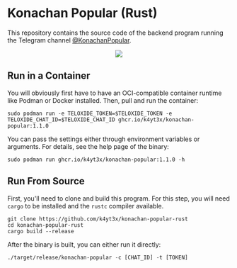 # Konachan Popular (Rust)

This repository contains the source code of the backend program running the Telegram channel [@KonachanPopular](https://t.me/KonachanPopular).

<p align="center">
   <img src="https://user-images.githubusercontent.com/21986859/208772514-5c0d1c8d-6132-4dee-931c-9f2cca157ec5.png"/>
</p>

## Run in a Container

You will obviously first have to have an OCI-compatible container runtime like Podman or Docker installed. Then, pull and run the container:

```shell
sudo podman run -e TELOXIDE_TOKEN=$TELOXIDE_TOKEN -e TELOXIDE_CHAT_ID=$TELOXIDE_CHAT_ID ghcr.io/k4yt3x/konachan-popular:1.1.0
```

You can pass the settings either through environment variables or arguments. For details, see the help page of the binary:

```shell
sudo podman run ghcr.io/k4yt3x/konachan-popular:1.1.0 -h
```

## Run From Source

First, you'll need to clone and build this program. For this step, you will need `cargo` to be installed and the `rustc` compiler available.

```shell
git clone https://github.com/k4yt3x/konachan-popular-rust
cd konachan-popular-rust
cargo build --release
```

After the binary is built, you can either run it directly:

```shell
./target/release/konachan-popular -c [CHAT_ID] -t [TOKEN]
```
